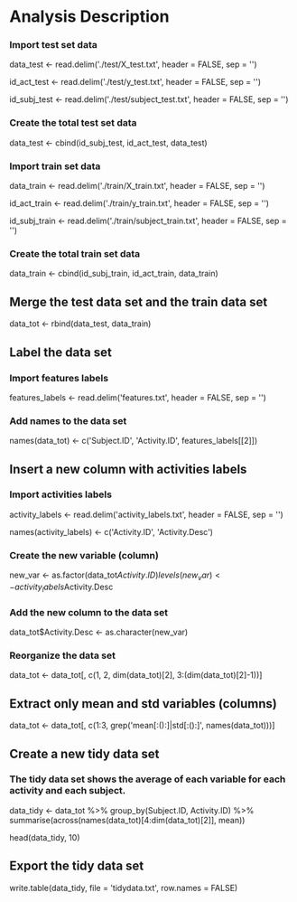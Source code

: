 # Analysis Description 
### Import test set data
data_test <- read.delim('./test/X_test.txt', header = FALSE, sep = '')

id_act_test <- read.delim('./test/y_test.txt', header = FALSE, sep = '')

id_subj_test <- read.delim('./test/subject_test.txt', header = FALSE, sep = '')

### Create the total test set data 
data_test <- cbind(id_subj_test, id_act_test, data_test)


### Import train set data
data_train <- read.delim('./train/X_train.txt', header = FALSE, sep = '')

id_act_train <- read.delim('./train/y_train.txt', header = FALSE, sep = '')

id_subj_train <- read.delim('./train/subject_train.txt', header = FALSE, sep = '')

### Create the total train set data 
data_train <- cbind(id_subj_train, id_act_train, data_train)


## Merge the test data set and the train data set 
data_tot <- rbind(data_test, data_train)


## Label the data set  
### Import features labels 
features_labels <- read.delim('features.txt', header = FALSE, sep = '')

### Add names to the data set 
names(data_tot) <- c('Subject.ID', 'Activity.ID', features_labels[[2]])


## Insert a new column with activities labels 
### Import activities labels 
activity_labels <- read.delim('activity_labels.txt', header = FALSE, sep = '')

names(activity_labels) <- c('Activity.ID', 'Activity.Desc')

### Create the new variable (column)
new_var <- as.factor(data_tot$Activity.ID)
levels(new_var) <- activity_labels$Activity.Desc

### Add the new column to the data set 
data_tot$Activity.Desc <- as.character(new_var)

### Reorganize the data set 
data_tot <- data_tot[, c(1, 2, dim(data_tot)[2], 3:(dim(data_tot)[2]-1))]


## Extract only mean and std variables (columns)
data_tot <- data_tot[, c(1:3, grep('mean[:():]|std[:():]', names(data_tot)))]

## Create a new tidy data set 
### The tidy data set shows the average of each variable for each activity and each subject.
data_tidy <- data_tot %>% 
  group_by(Subject.ID, Activity.ID) %>% 
  summarise(across(names(data_tot)[4:dim(data_tot)[2]], mean))

head(data_tidy, 10)

## Export the tidy data set 
write.table(data_tidy, file = 'tidydata.txt', row.names = FALSE) 

